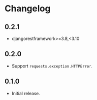 Changelog
=========

0.2.1
-----

* djangorestframework>=3.8,<3.10

0.2.0
-----

* Support `requests.exception.HTTPError`.

0.1.0
-----

* Initial release.
